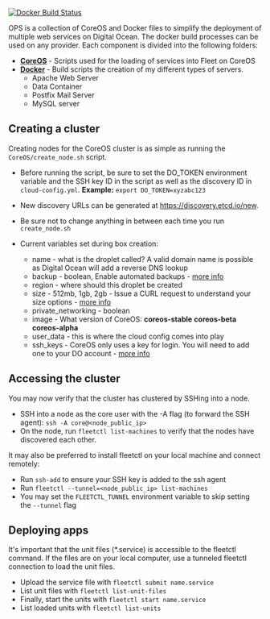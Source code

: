 [![Docker Build Status](https://circleci.com/gh/htmlgraphic/Docker/tree/develop.svg?style=svg&circle-token=b51ac0eded585009395fde219719b0c86f5320d2)](https://circleci.com/gh/htmlgraphic/Docker/tree/develop)

OPS is a collection of CoreOS and Docker files to simplify the deployment of multiple web services on Digital Ocean. The docker build processes can be used on any provider. Each component is divided into the following folders:

* [**CoreOS**](https://github.com/htmlgraphic/CoreOS) - Scripts used for the loading of services into Fleet on CoreOS
* [**Docker**](https://github.com/htmlgraphic/Docker) - Build scripts the creation of my different types of servers. 
    * Apache Web Server
    * Data Container
    * Postfix Mail Server
    * MySQL server

## Creating a cluster
Creating nodes for the CoreOS cluster is as simple as running the `CoreOS/create_node.sh` script.
* Before running the script, be sure to set the DO_TOKEN environment variable and the SSH key ID in the script as well as the discovery ID in `cloud-config.yml`. 
**Example:** `export DO_TOKEN=xyzabc123`
* New discovery URLs can be generated at https://discovery.etcd.io/new.
* Be sure not to change anything in between each time you run `create_node.sh`

* Current variables set during box creation:
    * name - what is the droplet called? A valid domain name is possible as Digital Ocean will add a reverse DNS lookup
    * backup - boolean, Enable automated backups - [more info](https://www.digitalocean.com/community/tutorials/digitalocean-backups-and-snapshots-explained)
    * region - where should this droplet be created
    * size - 512mb, 1gb, 2gb - Issue a CURL request to understand your size options - [more info](https://developers.digitalocean.com/#list-all-sizes)
    * private_networking - boolean
    * image - What version of CoreOS: **coreos-stable** **coreos-beta** **coreos-alpha**
    * user_data - this is where the cloud config comes into play
    * ssh_keys - CoreOS only uses a key for login. You will need to add one to your DO account - [more info](https://developers.digitalocean.com/#ssh-keys) 

## Accessing the cluster
You may now verify that the cluster has clustered by SSHing into a node.
* SSH into a node as the core user with the -A flag (to forward the SSH agent): `ssh -A core@<node_public_ip>`
* On the node, run `fleetctl list-machines` to verify that the nodes have discovered each other.

It may also be preferred to install fleetctl on your local machine and connect remotely:
* Run `ssh-add` to ensure your SSH key is added to the ssh agent
* Run `fleetctl --tunnel=<node_public_ip> list-machines`
* You may set the `FLEETCTL_TUNNEL` environment variable to skip setting the `--tunnel` flag

## Deploying apps
It's important that the unit files (*.service) is accessible to the fleetctl command. If the files are on your local computer, use a tunneled fleetctl connection to load the unit files.

* Upload the service file with `fleetctl submit name.service`
* List unit files with `fleetctl list-unit-files`
* Finally, start the units with `fleetctl start name.service`
* List loaded units with `fleetctl list-units`



